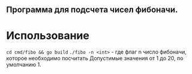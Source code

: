 

## Программа для подсчета чисел фибоначи.


# Использование
`cd cmd/fibo && go build`
`./fibo -n <int>` - где флаг n число фибоначи, которое необходимо посчитать
Допустимые значения от 1 до 20, по умолчанию 1.
